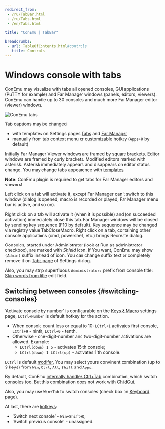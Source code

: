 ```yaml
---
redirect_from:
 - /ru/TabBar.html
 - /ru/Tabs.html
 - /en/Tabs.html

title: "ConEmu | TabBar"

breadcrumbs:
 - url: TableOfContents.html#controls
   title: Controls
---
```


# Windows console with tabs

ConEmu may visualize with tabs all opened consoles, GUI applications
(PuTTY for example) and Far Manager windows (panels, editors,
viewers). ConEmu can handle up to 30 consoles and much more Far
Manager editor (viewer) windows.

![ConEmu tabs](/img/ConEmuTabs2.png "ConEmu tabs and multiconsole")

Tab captions may be changed

* with templates on Settings pages [Tabs](SettingsTabBar.html) and [Far Manager](SettingsFar.html)
* manually from tab context menu or customizable hotkey (`Apps+R` by default)

Initially Far Manager Viewer windows are framed by square brackets.
Editor windows are framed by curly brackets.
Modified editors marked with asterisk.
Asterisk immediately appears and disappears on editor status change.
You may change tabs appearence with [templates](SettingsTabBar.html).

**Note**: ConEmu plugin is required to get tabs for Far Manager editors and viewers!

Left click on a tab will activate it, except Far Manager can't switch to this window
(dialog is opened, macro is recorded or played, Far Manager menu bar is active, and so on).

Right click on a tab will activate it (when it is possible)
and (on succeeded activation) immediately close this tab.
Far Manager windows will be closed by sending key sequence (F10 by default).
Key sequence may be changed via registry value TabCloseMacro.
Right click on a tab, containing other console applications (cmd, powershell, etc.)
brings Recreate dialog.

Consoles, started under Administrator (look at Run as administrator checkbox),
are marked with *Shield* icon.
If You want, ConEmu may show ` (Admin)` suffix instead of icon.
You can change suffix text or completely remove it on
[Tabs page](SettingsTabBar.html) of Settings dialog.

Also, you may strip superfluous `Administrator:` prefix from console title:
[Skip words from title](SettingsTabBar.html) edit field.

## Switching between consoles  {#switching-consoles}

‘Activate console by number’ is configurable on the [Keys & Macro](SettingsHotkeys.html) settings page,
`LCtrl+Number` is default hotkey for the action.

* When console count less or equal to 10: `LCtrl+1` activates first console, `LCtrl+9` - ninth, `LCtrl+0` - tenth.
* Otherwise - one-digit-number and two-digit-number activations are allowed. Example:
  * `LCtrl(down) 1 5` - activates 15'th console;
  * `LCtrl(down) 1 LCtrl(up)` - activates 1'th console.

`LCtrl` is default [modifer](ConEmuTerms.html#Host_key),
You may select yours convinent combination (up to 3 keys)
from `Win`, `Ctrl`, `Alt`, `Shift` and [`Apps`](AppsKey.html).

By default, ConEmu [internally handles Ctrl+Tab](SettingsTabBar.html) combination,
which switch consoles too. But this combination does not work with [ChildGui](ChildGui.html).

Also, you may use `Win+Tab` to switch consoles (check box on [Keyboard](SettingsKeyboard.html) page).

At last, there are [hotkeys](SettingsHotkeys.html):
* ‘Switch next console’ - `Win+Shift+Q`;
* ‘Switch previous console’ - unassigned.

